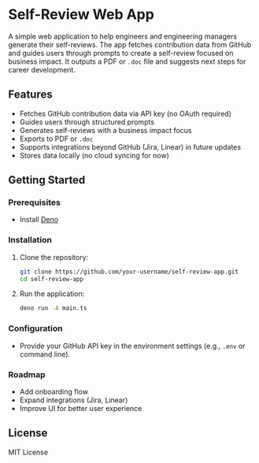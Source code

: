# Self-Review Web App

A simple web application to help engineers and engineering managers generate their self-reviews. The app fetches contribution data from GitHub and guides users through prompts to create a self-review focused on business impact. It outputs a PDF or `.doc` file and suggests next steps for career development.

## Features
- Fetches GitHub contribution data via API key (no OAuth required)
- Guides users through structured prompts
- Generates self-reviews with a business impact focus
- Exports to PDF or `.doc`
- Supports integrations beyond GitHub (Jira, Linear) in future updates
- Stores data locally (no cloud syncing for now)

## Getting Started

### Prerequisites
- Install [Deno](https://deno.land/)

### Installation
1. Clone the repository:
   ```sh
   git clone https://github.com/your-username/self-review-app.git
   cd self-review-app
   ```
2. Run the application:
   ```sh
   deno run -A main.ts
   ```

### Configuration
- Provide your GitHub API key in the environment settings (e.g., `.env` or command line).

### Roadmap
- Add onboarding flow
- Expand integrations (Jira, Linear)
- Improve UI for better user experience

## License
MIT License
